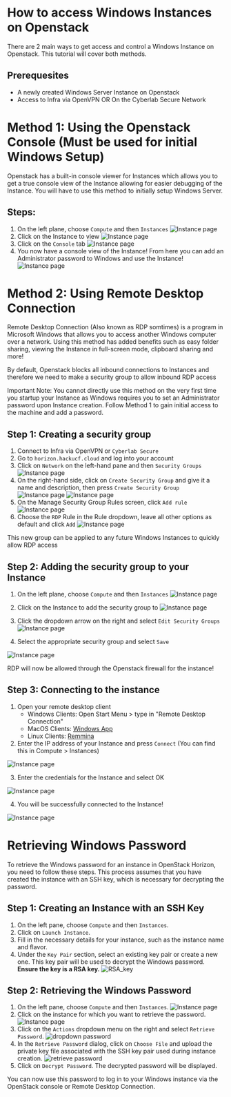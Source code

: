 # How to access Windows Instances on Openstack #

There are 2 main ways to get access and control a Windows Instance on Openstack. This tutorial will cover both methods.

## Prerequesites ##

* A newly created Windows Server Instance on Openstack
* Access to Infra via OpenVPN OR On the Cyberlab Secure Network



# Method 1: Using the Openstack Console (Must be used for initial Windows Setup)

Openstack has a built-in console viewer for Instances which allows you to get a true console view of the Instance allowing for easier debugging of the Instance. You will have to use this method to initially setup Windows Server.

## Steps:
1. On the left plane, choose `Compute` and then `Instances`
![Instance page](../img/win-guide/instancespage.png)
2. Click on the Instance to view
![Instance page](../img/win-guide/instancespage2.png)
3. Click on the `Console` tab
![Instance page](../img/win-guide/consoletab.png)
4. You now have a console view of the Instance! From here you can add an Administrator password to Windows and use the Instance!
![Instance page](../img/win-guide/consoleview.png)

# Method 2: Using Remote Desktop Connection

Remote Desktop Connection (Also known as RDP somtimes) is a program in Microsoft Windows that allows you to access another Windows computer over a network. Using this method has added benefits such as easy folder sharing, viewing the Instance in full-screen mode, clipboard sharing and more!

By default, Openstack blocks all inbound connections to Instances and therefore we need to make a security group to allow inbound RDP access

Important Note: You cannot directly use this method on the very first time you startup your Instance as Windows requires you to set an Administrator password upon Instance creation. Follow Method 1 to gain initial access to the machine and add a password.

## Step 1: Creating a security group
1. Connect to Infra via OpenVPN or `Cyberlab Secure`
2. Go to `horizon.hackucf.cloud` and log into your account
3. Click on `Network` on the left-hand pane and then `Security Groups`
![Instance page](../img/win-guide/network_secgroup.png)
4. On the right-hand side, click on `Create Security Group` and give it a name and description, then press `Create Security Group`
![Instance page](../img/win-guide/creategroup.png)
![Instance page](../img/win-guide/creategroup2.png)
5. On the Manage Security Group Rules screen, click `Add rule`
![Instance page](../img/win-guide/addrule.png)
6. Choose the `RDP` Rule in the Rule dropdown, leave all other options as default and click `Add`
![Instance page](../img/win-guide/addrule2.png)

This new group can be applied to any future Windows Instances to quickly allow RDP access

## Step 2: Adding the security group to your Instance
1. On the left plane, choose `Compute` and then `Instances`
![Instance page](../img/win-guide/instancespage.png)


2. Click on the Instance to add the security group to
![Instance page](../img/win-guide/instancespage2.png)


3. Click the dropdown arrow on the right and select `Edit Security Groups`
![Instance page](../img/win-guide/editsecgroup.png)


4. Select the appropriate security group and select `Save`

![Instance page](../img/win-guide/choosesecgroup.png)


RDP will now be allowed through the Openstack firewall for the instance!

## Step 3: Connecting to the instance
1. Open your remote desktop client
    * Windows Clients: Open Start Menu > type in "Remote Desktop Connection"
    * MacOS Clients: [Windows App](https://apps.apple.com/us/app/microsoft-remote-desktop/id1295203466?mt=12)
    * Linux Clients: [Remmina](https://remmina.org/)
2. Enter the IP address of your Instance and press `Connect` (You can find this in Compute > Instances)

![Instance page](../img/win-guide/rdp.png)

3. Enter the credentials for the Instance and select OK

![Instance page](../img/win-guide/rdp2.png)

4. You will be successfully connected to the Instance!

![Instance page](../img/win-guide/rdp_final.png)


# Retrieving Windows Password

To retrieve the Windows password for an instance in OpenStack Horizon, you need to follow these steps. This process assumes that you have created the instance with an SSH key, which is necessary for decrypting the password.

## Step 1: Creating an Instance with an SSH Key

1. On the left pane, choose `Compute` and then `Instances`.
2. Click on `Launch Instance`.
3. Fill in the necessary details for your instance, such as the instance name and flavor.
4. Under the `Key Pair` section, select an existing key pair or create a new one. This key pair will be used to decrypt the Windows password. **Ensure the key is a RSA key.**
![RSA_key](../img/win-guide/rsa_key.png)


## Step 2: Retrieving the Windows Password

1. On the left pane, choose `Compute` and then `Instances`.
![Instance page](../img/win-guide/instancespage.png)
2. Click on the instance for which you want to retrieve the password.
![Instance page](../img/win-guide/instancespage2.png)
3. Click on the `Actions` dropdown menu on the right and select `Retrieve Password`.
![dropdown password](../img/win-guide/dropdown_password.png)
4. In the `Retrieve Password` dialog, click on `Choose File` and upload the private key file associated with the SSH key pair used during instance creation.
![retrieve password](../img/win-guide/retrieve_password.png)
5. Click on `Decrypt Password`. The decrypted password will be displayed.

You can now use this password to log in to your Windows instance via the OpenStack console or Remote Desktop Connection.
